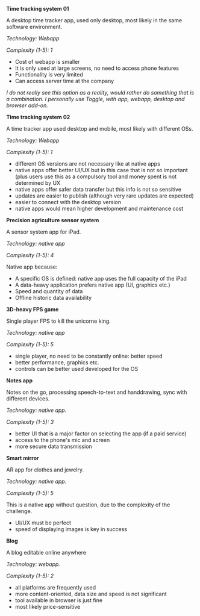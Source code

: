 **Time tracking system 01**

A desktop time tracker app, used only desktop, most likely in the same software environment.

_Technology: Webapp_

_Complexity (1-5): 1_

- Cost of webapp is smaller
- It is only used at large screens, no need to access phone features
- Functionality is very limited
- Can access server time at the company

_I do not really see this option as a reality, would rather do something that is a combination. I personally use Toggle, with app, webapp, desktop and browser add-on._


**Time tracking system 02**

A time tracker app used desktop and mobile, most likely with different OSs.

_Technology: Webapp_

_Complexity (1-5): 1_

- different OS versions are not necessary like at native apps
- native apps offer better UI/UX but in this case that is not so important (plus users use this as a compulsory tool and money spent is not determined by UX
- native apps offer safer data transfer but this info is not so sensitive
- updates are easier to publish (although very rare updates are expected)
- easier to connect with the desktop version
- native apps would mean higher development and maintenance cost

**Precision agriculture sensor system**

A sensor system app for iPad.

_Technology: native app_

_Complexity (1-5): 4_

Native app because:

- A specific OS is defined: native app uses the full capacity of the iPad
- A data-heavy application prefers native app (UI, graphics etc.)
- Speed and quantity of data
- Offline historic data availability

**3D-heavy FPS game**

Single player FPS to kill the unicorne king.

_Technology: native app_

_Complexity (1-5): 5_

- single player, no need to be constantly online: better speed
- better performance, graphics etc.
- controls can be better used developed for the OS

**Notes app**

Notes on the go, processing speech-to-text and handdrawing, sync with different devices.

_Technology: native app._

_Complexity (1-5): 3_

- better UI that is a major factor on selecting the app (if a paid service)
- access to the phone&#39;s mic and screen
- more secure data transmission

**Smart mirror**

AR app for clothes and jewelry.

_Technology: native app._

_Complexity (1-5): 5_

This is a native app without question, due to the complexity of the challenge.

- UI/UX must be perfect
- speed of displaying images is key in success

**Blog**

A blog editable online anywhere

_Technology: webapp._

_Complexity (1-5): 2_

- all platforms are frequently used
- more content-oriented, data size and speed is not significant
- tool available in browser is just fine
- most likely price-sensitive
